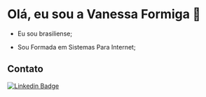 # Olá, eu sou a Vanessa Formiga 👋

- Eu sou brasiliense;

- Sou Formada em Sistemas Para Internet;   

## Contato

[![Linkedin Badge](https://img.shields.io/badge/-LinkedIn-blue?style=flat-square&logo=Linkedin&logoColor=white&link=https://www.linkedin.com/in/vanessaformiga/)](https://www.linkedin.com/in/vanessaformiga/)



